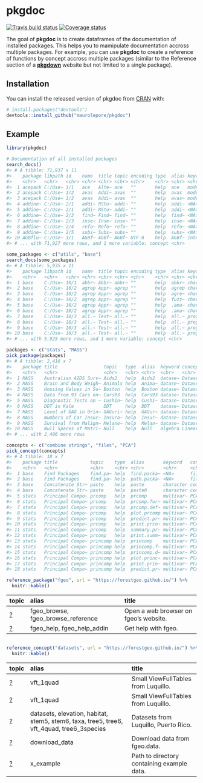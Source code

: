 
<!-- README.md is generated from README.Rmd. Please edit that file -->

# pkgdoc

[![Travis build
status](https://travis-ci.org/maurolepore/pkgdoc.svg?branch=master)](https://travis-ci.org/maurolepore/pkgdoc)
[![Coverage
status](https://coveralls.io/repos/github/maurolepore/pkgdoc/badge.svg)](https://coveralls.io/r/maurolepore/pkgdoc?branch=master)

The goal of **pkgdoc** is to create dataframes of the documentation of
installed packages. This helps you to mamipulate documentation accross
multiple packages. For example, you can use **pkgdoc** to create a
reference of functions by concept accross multiple packages (similar to
the Reference section of a [**pkgdown**](https://pkgdown.r-lib.org/)
website but not limited to a single package).

## Installation

You can install the released version of pkgdoc from
[CRAN](https://CRAN.R-project.org) with:

``` r
# install.packages("devtools")
devtools::install_github("maurolepore/pkgdoc")
```

## Example

``` r
library(pkgdoc)
```

``` r
# Documentation of all installed packages
search_docs()
#> # A tibble: 71,937 x 11
#>    package libpath id    name  title topic encoding type  alias keyword
#>    <chr>   <chr>   <chr> <chr> <chr> <chr> <chr>    <chr> <chr> <chr>  
#>  1 acepack C:/Use~ 1/1   ace   Alte~ ace   ""       help  ace   models 
#>  2 acepack C:/Use~ 1/2   avas  Addi~ avas  ""       help  avas  models 
#>  3 acepack C:/Use~ 1/2   avas  Addi~ avas  ""       help  avas~ models 
#>  4 addine~ C:/Use~ 2/1   addi~ RStu~ addi~ ""       help  addi~ <NA>   
#>  5 addine~ C:/Use~ 2/1   addi~ RStu~ addi~ ""       help  addi~ <NA>   
#>  6 addine~ C:/Use~ 2/2   find~ Find~ find~ ""       help  find~ <NA>   
#>  7 addine~ C:/Use~ 2/3   inse~ Inse~ inse~ ""       help  inse~ <NA>   
#>  8 addine~ C:/Use~ 2/4   refo~ Refo~ refo~ ""       help  refo~ <NA>   
#>  9 addine~ C:/Use~ 2/5   subs~ Subs~ subs~ ""       help  subs~ <NA>   
#> 10 AGBflu~ C:/Use~ 3/1   AGBf~ AGBf~ AGBf~ UTF-8    help  AGBf~ intern~
#> # ... with 71,927 more rows, and 1 more variable: concept <chr>

some_packages <- c("utils", "base")
search_docs(some_packages)
#> # A tibble: 5,935 x 11
#>    package libpath id    name  title topic encoding type  alias keyword
#>    <chr>   <chr>   <chr> <chr> <chr> <chr> <chr>    <chr> <chr> <chr>  
#>  1 base    C:/Use~ 10/1  abbr~ Abbr~ abbr~ ""       help  abbr~ charac~
#>  2 base    C:/Use~ 10/2  agrep Appr~ agrep ""       help  agrep charac~
#>  3 base    C:/Use~ 10/2  agrep Appr~ agrep ""       help  agre~ charac~
#>  4 base    C:/Use~ 10/2  agrep Appr~ agrep ""       help  fuzz~ charac~
#>  5 base    C:/Use~ 10/2  agrep Appr~ agrep ""       help  .ama~ charac~
#>  6 base    C:/Use~ 10/2  agrep Appr~ agrep ""       help  .ama~ charac~
#>  7 base    C:/Use~ 10/3  all.~ Test~ all.~ ""       help  all.~ progra~
#>  8 base    C:/Use~ 10/3  all.~ Test~ all.~ ""       help  all.~ progra~
#>  9 base    C:/Use~ 10/3  all.~ Test~ all.~ ""       help  all.~ progra~
#> 10 base    C:/Use~ 10/3  all.~ Test~ all.~ ""       help  all.~ progra~
#> # ... with 5,925 more rows, and 1 more variable: concept <chr>
```

``` r
packages <- c("stats", "MASS")
pick_package(packages)
#> # A tibble: 2,416 x 7
#>    package title                 topic   type  alias  keyword concept      
#>    <chr>   <chr>                 <chr>   <chr> <chr>  <chr>   <chr>        
#>  1 MASS    Australian AIDS Surv~ Aids2   help  Aids2  datase~ Datasets ava~
#>  2 MASS    Brain and Body Weigh~ Animals help  Anima~ datase~ Datasets ava~
#>  3 MASS    Housing Values in Su~ Boston  help  Boston datase~ Datasets ava~
#>  4 MASS    Data from 93 Cars on~ Cars93  help  Cars93 datase~ Datasets ava~
#>  5 MASS    Diagnostic Tests on ~ Cushin~ help  Cushi~ datase~ Datasets ava~
#>  6 MASS    DDT in Kale           DDT     help  DDT    datase~ Datasets ava~
#>  7 MASS    Level of GAG in Urin~ GAGuri~ help  GAGur~ datase~ Datasets ava~
#>  8 MASS    Numbers of Car Insur~ Insura~ help  Insur~ datase~ Datasets ava~
#>  9 MASS    Survival from Malign~ Melano~ help  Melan~ datase~ Datasets ava~
#> 10 MASS    Null Spaces of Matri~ Null    help  Null   algebra Linear Algeb~
#> # ... with 2,406 more rows

concepts <- c("combine strings", "files", "PCA")
pick_concept(concepts)
#> # A tibble: 18 x 7
#>    package title            topic    type  alias       keyword   concept   
#>    <chr>   <chr>            <chr>    <chr> <chr>       <chr>     <chr>     
#>  1 base    Find Packages    find.pa~ help  find.packa~ <NA>      files     
#>  2 base    Find Packages    find.pa~ help  path.packa~ <NA>      files     
#>  3 base    Concatenate Str~ paste    help  paste       character combine s~
#>  4 base    Concatenate Str~ paste    help  paste0      character combine s~
#>  5 stats   Principal Compo~ prcomp   help  prcomp      multivar~ PCA       
#>  6 stats   Principal Compo~ prcomp   help  prcomp.for~ multivar~ PCA       
#>  7 stats   Principal Compo~ prcomp   help  prcomp.def~ multivar~ PCA       
#>  8 stats   Principal Compo~ prcomp   help  plot.prcomp multivar~ PCA       
#>  9 stats   Principal Compo~ prcomp   help  predict.pr~ multivar~ PCA       
#> 10 stats   Principal Compo~ prcomp   help  print.prco~ multivar~ PCA       
#> 11 stats   Principal Compo~ prcomp   help  summary.pr~ multivar~ PCA       
#> 12 stats   Principal Compo~ prcomp   help  print.summ~ multivar~ PCA       
#> 13 stats   Principal Compo~ princomp help  princomp    multivar~ PCA       
#> 14 stats   Principal Compo~ princomp help  princomp.f~ multivar~ PCA       
#> 15 stats   Principal Compo~ princomp help  princomp.d~ multivar~ PCA       
#> 16 stats   Principal Compo~ princomp help  plot.princ~ multivar~ PCA       
#> 17 stats   Principal Compo~ princomp help  print.prin~ multivar~ PCA       
#> 18 stats   Principal Compo~ princomp help  predict.pr~ multivar~ PCA
```

``` r
reference_package("fgeo", url = "https://forestgeo.github.io/") %>% 
  knitr::kable()
```

| topic                                                                | alias                                 | title                                 |
| :------------------------------------------------------------------- | :------------------------------------ | :------------------------------------ |
| <a href=https://forestgeo.github.io/fgeo/reference/fgeo_browse>?</a> | fgeo\_browse, fgeo\_browse\_reference | Open a web browser on fgeo’s website. |
| <a href=https://forestgeo.github.io/fgeo/reference/fgeo_help>?</a>   | fgeo\_help, fgeo\_help\_addin         | Get help with fgeo.                   |

``` r

reference_concept("datasets", url = "https://forestgeo.github.io/") %>% 
  knitr::kable()
```

| topic                                                                    | alias                                                                                       | title                                      |
| :----------------------------------------------------------------------- | :------------------------------------------------------------------------------------------ | :----------------------------------------- |
| <a href=https://forestgeo.github.io/fgeo.map/reference/vft_1quad>?</a>   | vft\_1quad                                                                                  | Small ViewFullTables from Luquillo.        |
| <a href=https://forestgeo.github.io/fgeo.plot/reference/vft_1quad>?</a>  | vft\_1quad                                                                                  | Small ViewFullTables from Luquillo.        |
| <a href=https://forestgeo.github.io/fgeo.x/reference/datasets>?</a>      | datasets, elevation, habitat, stem5, stem6, taxa, tree5, tree6, vft\_4quad, tree6\_3species | Datasets from Luquillo, Puerto Rico.       |
| <a href=https://forestgeo.github.io/fgeo.x/reference/download_data>?</a> | download\_data                                                                              | Download data from fgeo.data.              |
| <a href=https://forestgeo.github.io/fgeo.x/reference/x_example>?</a>     | x\_example                                                                                  | Path to directory containing example data. |
